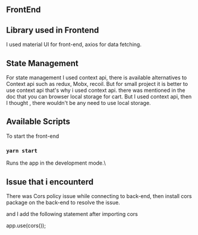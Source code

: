 ## FrontEnd

## Library used in Frontend

I used material UI for front-end, axios for data fetching.

## State Management

For state management I used context api, there is available alternatives to Context api such as redux, Mobx, recoil. But for small project it is better to use context api that's why i used context api. there was mentioned in the doc that you can browser local storage for cart. But I used context api, then I thought , there wouldn't be any need to use local storage.

## Available Scripts

To start the front-end 

### `yarn start`

Runs the app in the development mode.\

## Issue that i encounterd

There was Cors policy issue while connecting to back-end, then install cors package on the back-end to resolve the issue.

and I add the following statement after importing cors 

app.use(cors());
